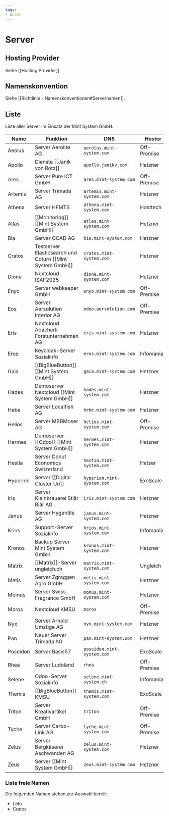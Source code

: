 ```yaml
---
tags:
- Asset
---
```

# Server

## Hosting Provider

Siehe [[Hosting Provider]]

## Namenskonvention

Siehe [[Richtlinie - Namenskonventionen#Servernamen]].

## Liste

Liste aller Server im Einsatz der Mint System GmbH.

| Name     | Funktion                                                 | DNS                        | Hoster      |
| -------- | -------------------------------------------------------- | -------------------------- | ----------- |
| Aeolus   | Server Aerolite AG                                       | `aerolus.mint-system.com`  | Off-Premise |
| Apollo   | Dienste [[Janik von Rotz]]                               | `apollo.janikv.com`        | Hetzner     |
| Ares     | Server Pure ICT GmbH                                     | `ares.mint-system.com`     | Off-Premise |
| Artemis  | Server Trimada AG                                        | `artemis.mint-system.com`  | Hetzner     |
| Athena   | Server HFMTS                                             | `athena.mint-system.com`   | Hosttech    |
| Atlas    | [[Monitoring]] [[Mint System GmbH]]                      | `atlas.mint-system.com`    | Hetzner     |
| Bia      | Server OCAD AG                                           | `bia.mint-system.com`      | Hetzner     |
| Cratos   | Testserver Elasticsearch und Coturn [[Mint System GmbH]] | `cratos.mint-system.com`   | Hetzner     |
| Dione    | Nextcloud ISAF2025                                       | `dione.mint-system.com`    | Hetzner     |
| Enyo     | Server webkeeper GmbH                                    | `enyo.mint-system.com`     | Off-Premise |
| Eos      | Server Aersolution Interior AG                           | `odoo.aersolution.com`     | Off-Premise |
| Eris     | Nextcloud  Abächerli Forstunternehmen AG                 | `eris.mint-system.com`     | Hetzner     |
| Eros     | Keycloak-Server Sozialinfo                               | `eros.mint-system.com`     | Infomania   |
| Gaia     | [[BigBlueButton]] [[Mint System GmbH]]                   | `gaia.mint-system.com`     | Hetzner     |
| Hades    | Demoserver Nextcloud [[Mint System GmbH]]                | `hades.mint-system.com`    | Hetzner     |
| Hebe     | Server Localfish AG                                      | `hebe.mint-system.com`     | Hetzner     |
| Helios   | Server MBBMoser AG                                       | `helios.mint-system.com`   | Off-Premise |
| Hermes   | Demoserver [[Odoo]] [[Mint System GmbH]]                 | `hermes.mint-system.com`   | Hetzner     |
| Hestia   | Server Donut Economics Switzerland                       | `hestia.mint-system.com`   | Hetzer      |
| Hyperion | Server [[Digital Cluster Uri]]                           | `hyperion.mint-system.com` | ExoScale    |
| Iris     | Server Kleinbrauerei Stiär Biär AG                       | `iris.mint-system.com`     | Hetzner     |
| Janus    | Server Hygentile AG                                      | `janus.mint-system.com`    | Hetzner     |
| Krios    | Support-Server Sozialinfo                                | `krios.mint-system.com`    | Infomaniak  |
| Kronos   | Backup Server Mint System GmbH                           | `kronos.mint-system.com`   | Hetzner     |
| Matrix   | [[Matrix]]-Server ungleich.ch                            | `matrix.mint-system.com`   | Ungleich    |
| Metis    | Server Zgraggen Agro GmbH                                | `metis.mint-system.com`    | Hetzner     |
| Momus    | Server Swiss Fragrance GmbH                              | `momus.mint-system.com`    | Hetzner     |
| Moros    | Nextcloud KMSU                                           | `moros`                    | Off-Premise |
| Nyx      | Server Arnold Umzüge AG                                  | `nyx.mint-system.com`      | Hetzner     |
| Pan      | Neuer Server Trimada AG                                  | `pan.mint-system.com`      | Hetzner     |
| Poseidon | Server Basis57                                           | `poseidon.mint-system.com` | ExoScale    |
| Rhea     | Server Ludoland                                          | `rhea`                     | Off-Premise |
| Selene   | Odoo-Server Sozialinfo                                   | `selene.mint-system.ch`    | Infomaniak  |
| Themis   | [[BigBlueButton]] KMSU                                   | `themis.mint-system.com`   | ExoScale    |
| Triton   | Server Kreativartikel GmbH                               | `triton`                   | Off-Premise |
| Tyche    | Server Carbo-Link AG                                     | `tyche.mint-system.com`    | Off-Premise |
| Zelus    | Server Bergkäserei Aschwanden AG                         | `zelus.mint-system.com`    | Hetzner     |
| Zeus     | Server [[Mint System GmbH]]                              | `zeus.mint-system.com`     | Hetzner     |

### Liste freie Namen

Die folgenden Namen stehen zur Auswahl bereit:

* Leto
* Cratos
